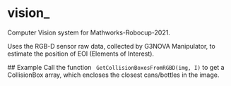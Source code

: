 # vision_
Computer Vision system for Mathworks-Robocup-2021. 

Uses the RGB-D sensor raw data, collected by G3NOVA Manipulator, to estimate the position of EOI (Elements of Interest). 


## Example
Call the function `` GetCollisionBoxesFromRGBD(img, I)`` to get a CollisionBox array, which encloses the closest cans/bottles in the image. 
